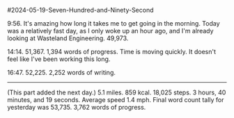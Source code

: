 #2024-05-19-Seven-Hundred-and-Ninety-Second

9:56.  It's amazing how long it takes me to get going in the morning.  Today was a relatively fast day, as I only woke up an hour ago, and I'm already looking at Wasteland Engineering.  49,973.

14:14.  51,367.  1,394 words of progress.  Time is moving quickly.  It doesn't feel like I've been working this long.

16:47.  52,225.  2,252 words of writing.

---
(This part added the next day.)  5.1 miles.  859 kcal.  18,025 steps. 3 hours, 40 minutes, and 19 seconds.  Average speed 1.4 mph.  Final word count tally for yesterday was 53,735.  3,762 words of progress.